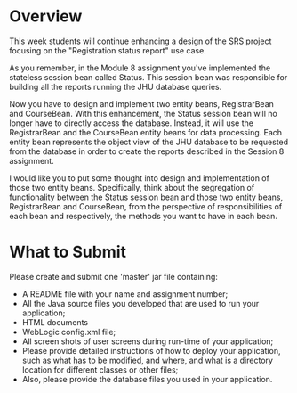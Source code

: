 # Overview

This week students will continue enhancing a design of the SRS project focusing on the "Registration status report" use case.

As you remember, in the Module 8 assignment you've implemented the stateless session bean called Status. This session bean was responsible for building all the reports running the JHU database queries.

Now you have to design and implement two entity beans, RegistrarBean and CourseBean. With this enhancement, the Status session bean will no longer have to directly access the database. Instead, it will use the RegistrarBean and the CourseBean entity beans for data processing. Each entity bean represents the object view of the JHU database to be requested from the database in order to create the reports described in the Session 8 assignment.

I would like you to put some thought into design and implementation of those two entity beans. Specifically, think about the segregation of functionality between the Status session bean and those two entity beans, RegistrarBean and CourseBean, from the perspective of responsibilities of each bean and respectively, the methods you want to have in each bean.


# What to Submit
Please create and submit one 'master' jar file containing:

* A README file with your name and assignment number;
* All the Java source files you developed that are used to run your application;
* HTML documents
* WebLogic config.xml file;
* All screen shots of user screens during run-time of your application;
* Please provide detailed instructions of how to deploy your application, such as what has to be modified, and where, and what is a directory location for different classes or other files;
* Also, please provide the database files you used in your application.